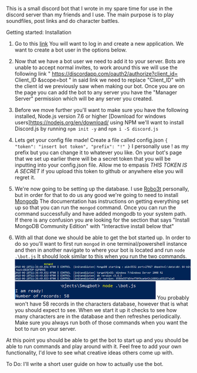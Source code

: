 This is a small discord bot that I wrote in my spare time for use in the discord server than my friends and I use. The main purpose is to play soundfiles, post links and do character battles. 


Getting started: Installation

1. Go to this [link](https://discordapp.com/developers/applications/me) You will want to log in and create a new application. We want to create a bot user in the options below.

2. Now that we have a bot user we need to add it to your server. Bots are unable to accept normal invites, to work around this we will use the following link " https://discordapp.com/oauth2/authorize?client_id= Client_ID &scope=bot " in said link we need to replace "Client_ID" with the client id we previously saw when making our bot. Once you are on the page you can add the bot to any server you have the "Manager Server" permission which will be any server you created.

3. Before we move further you'll want to make sure you have the following installed, Node.js version 7.6 or higher [Download for windows users]https://nodejs.org/en/download/ using NPM we'll want to install Discord.js by running `npm init -y` and `npm i -S discord.js`

4. Lets get your config file made! Create a file called config.json `{
  "token": "insert bot token",
  "prefix": "!"
}` I personally use ! as my prefix but you can change it to whatever you like. On your bot's page that we set up earlier there will be a secret token that you will be inputting into your config.json file. Allow me to empasis *THIS TOKEN IS A SECRET* if you upload this token to github or anywhere else you will regret it.

5. We're now going to be setting up the database. I use [Robo3t](https://robomongo.org/) personally, but in order for that to do us any good we're going to need to install [Mongodb](https://docs.mongodb.com/manual/administration/install-community/) The documentation has instructions on getting everything set up so that you can run the `mongod` command. Once you can run the command successfully and have added mongodb to your system path. If there is any confusion you are looking for the section that says "Install MongoDB Community Edition" with "Interactive install below that"

6. With all that done we should be able to get the bot started up. In order to do so you'll want to first run `mongod` in one terminal/powershell instance and then in another navigate to where your bot is located and run `node .\bot.js` It should look similar to this when you run the two commands. 
<br>![alt text](https://github.com/Trodrigs1120/DiscordSoundBot/blob/master/tutorialassets/Mongod.png "MongoDB Screenshot")
<br>![alt text](https://github.com/Trodrigs1120/DiscordSoundBot/blob/master/tutorialassets/NodeExample.png "Node Screenshot")
You probably won't have 58 records in the characters database, however that is what you should expect to see. When we start it up it checks to see how many characters are in the database and then refreshes periodically. Make sure you always run both of those commands when you want the bot to run on your server. 

At this point you should be able to get the bot to start up and you should be able to run commands and play around with it. Feel free to add your own functionality, I'd love to see what creative ideas others come up with. 


To Do: I'll write a short user guide on how to actually use the bot.
